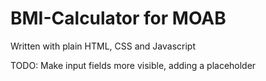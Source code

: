 # BMI-Calculator for MOAB

Written with plain HTML, CSS and Javascript

TODO: Make input fields more visible, adding a placeholder

